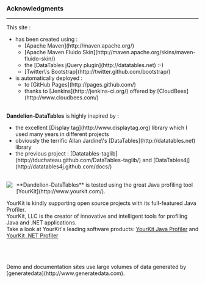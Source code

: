 <h3>Acknowledgments</h3>
<hr />

This site :
<ul>
 <li>has been created using :
  <ul>
   <li>[Apache Maven](http://maven.apache.org/)</li>
   <li>[Apache Maven Fluido Skin](http://maven.apache.org/skins/maven-fluido-skin/)</li>
   <li>the [DataTables jQuery plugin](http://datatables.net) :-)</li>
   <li>[Twitter\'s Bootstrap](http://twitter.github.com/bootstrap/)</li>
  </ul>
 </li>
 <li>is automatically deployed :
  <ul>
   <li>to [GitHub Pages](http://pages.github.com/)</li>
   <li>thanks to [Jenkins](http://jenkins-ci.org/) offered by [CloudBees](http://www.cloudbees.com/)</li>
  </ul>
 </li>
</ul>

<br />
<strong>Dandelion-DataTables</strong> is highly inspired by :
<ul>
 <li>the excellent [Display tag](http://www.displaytag.org) library which I used many years in different projects</li>
 <li>obviously the terrific Allan Jardine\'s [DataTables](http://datatables.net) library</li>
 <li>the previous project : [Datatables-taglib](http://tduchateau.github.com/DataTables-taglib/) and [DataTables4j](http://datatables4j.github.com/docs/)</li>
</ul>

<br />
<img src="./images/yourkit2.png" style="float:left; margin-right: 10px; margin-bottom:10px;" />
**Dandelion-DataTables** is tested using the great Java profiling tool [YourKit](http://www.yourkit.com/).

YourKit is kindly supporting open source projects with its full-featured Java Profiler.<br/>
YourKit, LLC is the creator of innovative and intelligent tools for profiling Java and .NET applications. <br/>
Take a look at YourKit\'s leading software products: [YourKit Java Profiler](http://www.yourkit.com/java/profiler/index.jsp) and [YourKit .NET Profiler](http://www.yourkit.com/.net/profiler/index.jsp)


<br />
<br />
<br />
Demo and documentation sites use large volumes of data generated by [generatedata](http://www.generatedata.com).